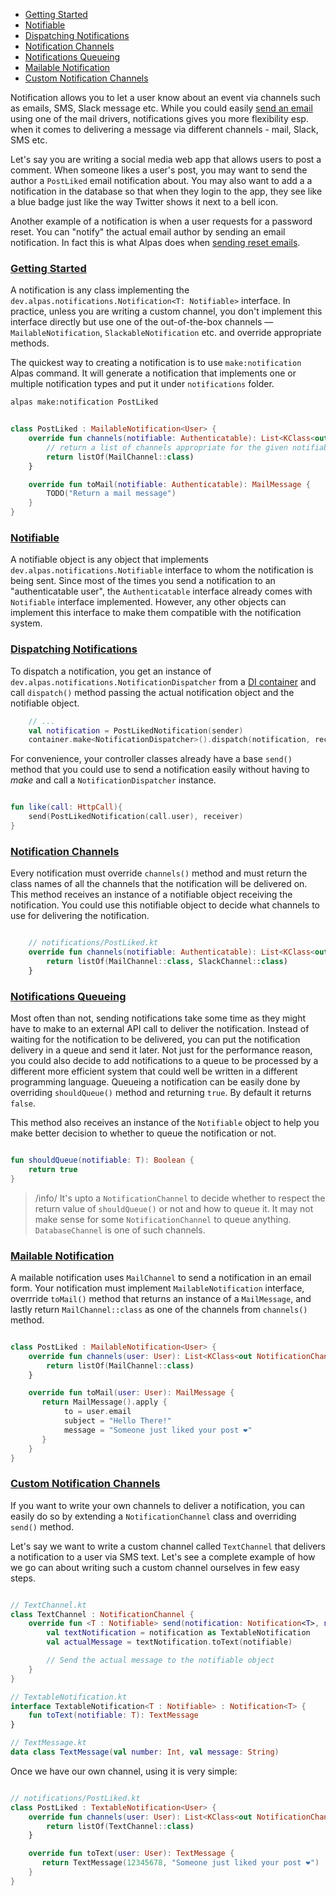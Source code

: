 - [Getting Started](#getting-started)
- [Notifiable](#notifiable)
- [Dispatching Notifications](#dispatching-notifications)
- [Notification Channels](#notification-channels)
- [Notifications Queueing](#notifications-queueing)
- [Mailable Notification](#mailable-notification)
- [Custom Notification Channels](#custom-notification-channels)

Notification allows you to let a user know about an event via channels such as emails, SMS, Slack message etc.
While you could easily [send an email](/docs/mail) using one of the mail drivers, notifications gives you more
flexibility esp. when it comes to delivering a message via different channels - mail, Slack, SMS etc.

Let's say you are writing a social media web app that allows users to post a comment. When someone likes a user's
post, you may want to send the author a `PostLiked` email notification about. You may also want to add a 
a notification in the database so that when they login to the app, they see like a blue badge just like the way
Twitter shows it next to a bell icon.

Another example of a notification is when a user requests for a password reset. You can "notify" the actual email
author by sending an email notification. In fact this is what Alpas does when 
[sending reset emails](/docs/password-reset).

<a name="getting-started"></a>
### [Getting Started](#getting-started)

A notification is any class implementing the `dev.alpas.notifications.Notification<T: Notifiable>` interface. In
practice, unless you are writing a custom channel, you don't implement this interface directly but use one of
the out-of-the-box channels — `MailableNotification`, `SlackableNotification` etc. and override appropriate methods. 

The quickest way to creating a notification is to use `make:notification` Alpas command. It will generate a
notification that implements one or multiple notification types and put it under `notifications` folder.

```bash
alpas make:notification PostLiked
```

<span class="line-numbers" data-start="1">

```kotlin

class PostLiked : MailableNotification<User> {
    override fun channels(notifiable: Authenticatable): List<KClass<out NotificationChannel>> {
        // return a list of channels appropriate for the given notifiable object
        return listOf(MailChannel::class)
    }

    override fun toMail(notifiable: Authenticatable): MailMessage {
        TODO("Return a mail message")
    }
}

```

</span>

<a name="notifiable"></a>
### [Notifiable](#notifiable)

A notifiable object is any object that implements `dev.alpas.notifications.Notifiable` interface to whom
the notification is being sent. Since most of the times you send a notification to an "authenticatable user", the
`Authenticatable` interface already comes with `Notifiable` interface implemented. However, any other objects can
implement this interface to make them compatible with the notification system.

<a name="dispatching-notifications"></a>
### [Dispatching Notifications](#dispatching-notifications)

To dispatch a notification, you get an instance of `dev.alpas.notifications.NotificationDispatcher` from a 
[DI container](/docs/ioc-container) and call `dispatch()` method passing the actual notification object and
the notifiable object.


<span class="line-numbers" data-start="10">

```kotlin
    // ...
    val notification = PostLikedNotification(sender)
    container.make<NotificationDispatcher>().dispatch(notification, receiver)
```

</span>

For convenience, your controller classes already have a base `send()` method that you could use to send a notification
easily without having to *make* and call a `NotificationDispatcher` instance.

<span class="line-numbers" data-start="7">

```kotlin

fun like(call: HttpCall){
    send(PostLikedNotification(call.user), receiver)
}

```

</span>

<a name="notification-channels"></a>
### [Notification Channels](#notification-channels)

Every notification must override `channels()` method and must return the class names of all the channels that
the notification will be delivered on. This method receives an instance of a notifiable object receiving the 
notification. You could use this notifiable object to decide what channels to use for delivering the notification.

<span class="line-numbers" data-start="8">

```kotlin

    // notifications/PostLiked.kt
    override fun channels(notifiable: Authenticatable): List<KClass<out NotificationChannel>> {
        return listOf(MailChannel::class, SlackChannel::class)
    }

```

</span>

<a name="notifications-queueing"></a>
### [Notifications Queueing](#notifications-queueing)

Most often than not, sending notifications take some time as they might have to make to an external API call to
deliver the notification. Instead of waiting for the notification to be delivered, you can put the notification
delivery in a queue and send it later. Not just for the performance reason, you could also decide to add notifications
to a queue to be processed by a different more efficient system that could well be written in a different programming
language. Queueing a notification can be easily done by overriding `shouldQueue()` method and returning `true`. By
default it returns `false`.

This method also receives an instance of the `Notifiable` object to help you make better decision to whether to
queue the notification or not.

<span class="line-numbers" data-start="5">

```kotlin

fun shouldQueue(notifiable: T): Boolean {
    return true
}

```

</span>

> /info/ <span> It's upto a `NotificationChannel` to decide whether to respect the return value of `shouldQueue()` or 
> not and how to queue it. It may not make sense for some `NotificationChannel` to queue anything. `DatabaseChannel`
> is one of such channels.

<a name="mailable-notification"></a>
### [Mailable Notification](#mailable-notification)

A mailable notification uses `MailChannel` to send a notification in an email form. Your notification must implement
`MailableNotification` interface, overrride `toMail()` method that returns an instance of a `MailMessage`, and lastly
return `MailChannel::class` as one of the channels from `channels()` method.

<span class="line-numbers" data-start="1">

```kotlin

class PostLiked : MailableNotification<User> {
    override fun channels(user: User): List<KClass<out NotificationChannel>> {
        return listOf(MailChannel::class)
    }

    override fun toMail(user: User): MailMessage {
       return MailMessage().apply {
            to = user.email
            subject = "Hello There!"
            message = "Someone just liked your post ❤"
       }
    }
}

```

</span>

<a name="custom-notification-channels"></a>
### [Custom Notification Channels](#custom-notification-channels)

If you want to write your own channels to deliver a notification, you can easily do so by extending a 
`NotificationChannel` class and overriding `send()` method.

Let's say we want to write a custom channel called `TextChannel` that delivers a notification to a user via SMS text.
Let's see a complete example of how we go can about writing such a custom channel ourselves in few easy steps.

<span class="line-numbers" data-start="1">

```kotlin

// TextChannel.kt
class TextChannel : NotificationChannel {
    override fun <T : Notifiable> send(notification: Notification<T>, notifiable: T) {
        val textNotification = notification as TextableNotification
        val actualMessage = textNotification.toText(notifiable)

        // Send the actual message to the notifiable object
    }
}

// TextableNotification.kt 
interface TextableNotification<T : Notifiable> : Notification<T> {
    fun toText(notifiable: T): TextMessage
}

// TextMessage.kt
data class TextMessage(val number: Int, val message: String)

```

</span>

Once we have our own channel, using it is very simple:

<span class="line-numbers" data-start="2">

```kotlin

// notifications/PostLiked.kt
class PostLiked : TextableNotification<User> {
    override fun channels(user: User): List<KClass<out NotificationChannel>> {
        return listOf(TextChannel::class)
    }

    override fun toText(user: User): TextMessage {
       return TextMessage(12345678, "Someone just liked your post ❤")
    }
}

```

</span>
